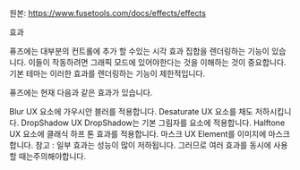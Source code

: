원본: https://www.fusetools.com/docs/effects/effects

효과

퓨즈에는 대부분의 컨트롤에 추가 할 수있는 시각 효과 집합을 렌더링하는 기능이 있습니다. 이들이 작동하려면 그래픽 모드에 있어야한다는 것을 이해하는 것이 중요합니다. 기본 테마는 이러한 효과를 렌더링하는 기능이 제한적입니다.

퓨즈에는 현재 다음과 같은 효과가 있습니다.

Blur UX
요소에 가우시안 블러를 적용합니다.
Desaturate UX
요소를 채도 저하시킵니다.
DropShadow UX
DropShadow는 기본 그림자를 요소에 적용합니다.
Halftone UX
요소에 클래식 하프 톤 효과를 적용합니다.
마스크 UX
Element를 이미지에 마스크합니다.
참고 : 일부 효과는 성능이 많이 저하됩니다. 그러므로 여러 효과를 동시에 사용할 때는주의해야합니다.
